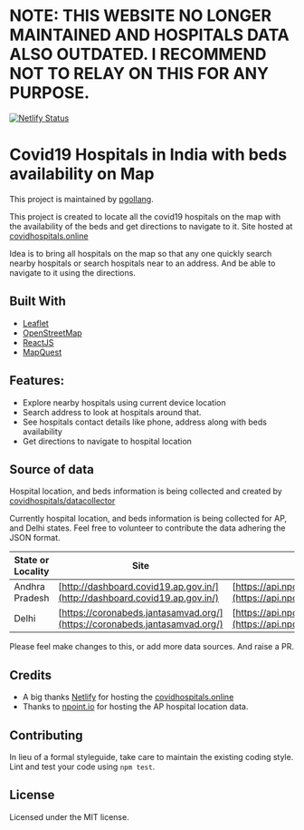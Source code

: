 # NOTE: THIS WEBSITE NO LONGER MAINTAINED AND HOSPITALS DATA ALSO OUTDATED. I RECOMMEND NOT TO RELAY ON THIS FOR ANY PURPOSE.

[![Netlify Status](https://api.netlify.com/api/v1/badges/58c2c8cf-de73-4dc1-8783-7fc964f6b87e/deploy-status)](https://app.netlify.com/sites/covidhospitals/deploys)
# Covid19 Hospitals in India with beds availability on Map

This project is maintained by [pgollang](https://github.com/pgollangi).

This project is created to locate all the covid19 hospitals on the map with the availability of the beds and get directions to navigate to it. Site hosted at [covidhospitals.online](http://covidhospitals.online/)

Idea is to bring all hospitals on the map so that any one quickly search nearby hospitals or search hospitals near to an address. And be able to navigate to it using the directions.

## Built With
- [Leaflet](https://leafletjs.com/)
- [OpenStreetMap](https://openstreetmap.org)
- [ReactJS](https://react-leaflet.js.org/)
- [MapQuest](https://www.mapquest.com/)

## Features:
- Explore nearby hospitals using current device location
- Search address to look at hospitals around that.
- See hospitals contact details like phone, address along with beds availability
- Get directions to navigate to hospital location

## Source of data
Hospital location, and beds information is being collected and created by [covidhospitals/datacollector](https://github.com/covidhospitals/datacollector)

Currently hospital location, and beds information is being collected for AP, and Delhi states. Feel free to volunteer to contribute the data adhering the JSON format.  

| State or Locality | Site | Normalized data |
| ------------- |-------------| ---- |
| Andhra Pradesh      | [http://dashboard.covid19.ap.gov.in/](http://dashboard.covid19.ap.gov.in/) | [https://api.npoint.io/4594de00c3f1d76a08ec](https://api.npoint.io/4594de00c3f1d76a08ec)|
| Delhi      | [https://coronabeds.jantasamvad.org/](https://coronabeds.jantasamvad.org/) | [https://api.npoint.io/4d61424b0910b4a2b692](https://api.npoint.io/4d61424b0910b4a2b692)|

Please feel make changes to this, or add more data sources. And raise a PR.
## Credits
- A big thanks [Netlify](https://netlify.com/) for hosting the [covidhospitals.online](https://covidhospitals.online/)
- Thanks to [npoint.io](https://npoint.io) for hosting the AP hospital location data.

## Contributing
In lieu of a formal styleguide, take care to maintain the existing coding style. Lint and test your code using `npm test`.

## License

Licensed under the MIT license.
